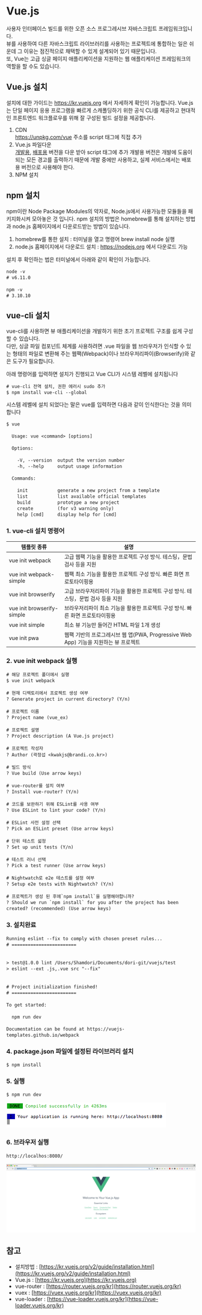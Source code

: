 # Vue.js
사용자 인터페이스 빌드를 위한 오픈 소스 프로그레시브 자바스크립트 프레임워크입니다.<br>
뷰를 사용하여 다른 자바스크립트 라이브러리를 사용하는 프로젝트에 통합하는 일은 쉬운데 그 이유는 점진적으로 채택할 수 있게 설계되어 있기 때문입니다. <br>
또, Vue는 고급 싱글 페이지 애플리케이션을 지원하는 웹 애플리케이션 프레임워크의 역할을 할 수도 있습니다.

## Vue.js 설치
설치에 대한 가이드는 https://kr.vuejs.org 에서 자세하게 확인이 가능합니다. 
Vue.js는 단일 페이지 응용 프로그램을 빠르게 스캐폴딩하기 위한 공식 CLI를 제공하고 현대적인 프론트엔드 워크플로우를 위해 잘 구성된 빌드 설정을 제공합니다.

1. CDN <br>
https://unpkg.com/vue 주소를 script 태그에 직접 추가 
2. Vue.js 파일다운 <br>
[개발용](https://kr.vuejs.org/js/vue.js), [배포용](https://kr.vuejs.org/js/vue.min.js) 버전을 다운 받아 script 태그에 추가
개발용 버전은 개발에 도움이 되는 모든 경고를 출력하기 때문에 개발 중에만 사용하고, 실제 서비스에서는 배포용 버전으로 사용해야 한다.
3. NPM 설치

## npm 설치
npm이란 Node Package Modules의 약자로, Node.js에서 사용가능한 모듈들을 패키지화시켜 모아놓은 것 입니다. 
npm 설치의 방법은 homebrew를 통해 설치하는 방법과 node.js 홈페이지에서 다운로드받는 방법이 있습니다.
1. homebrew를 통한 설치 : 터미널을 열고 명령어 brew install node 실행
2. node.js 홈페이지에서 다운로드 설치 : https://nodejs.org 에서 다운로드 가능

설치 후 확인하는 법은 터미널에서 아래와 같이 확인이 가능합니다.<br>
```
node -v
# v6.11.0

npm -v
# 3.10.10
```

## vue-cli 설치
vue-cli를 사용하면 뷰 애플리케이션을 개발하기 위한 초기 프로젝트 구조를 쉽게 구성할 수 있습니다. <br>
다만, 싱글 파일 컴포넌트 체계를 사용하려면 .vue 파일을 웹 브라우저가 인식할 수 있는 형태의 파일로 변환해 주는 웹팩(Webpack)이나 브라우저리파이(Browserify)와 같은 도구가 필요합니다. 

아래 명령어를 입력하면 설치가 진행되고 Vue CLI가 시스템 레벨에 설치됩니다
```
# vue-cli 전역 설치, 권한 에러시 sudo 추가
$ npm install vue-cli --global
```

시스템 레벨에 설치 되었다는 말은 vue를 입력하면 다음과 같이 인식한다는 것을 의미합니다

```
$ vue

  Usage: vue <command> [options]

  Options:

    -V, --version  output the version number
    -h, --help     output usage information

  Commands:

    init           generate a new project from a template
    list           list available official templates
    build          prototype a new project
    create         (for v3 warning only)
    help [cmd]     display help for [cmd]

```

### 1. vue-cli 설치 명령어
| 템플릿 종류                   | 설명 |
|----------------------------|-----|
| vue init webpack           | 고급 웹팩 기능을 활용한 프로젝트 구성 방식. 테스팅，문법 검사 등을 지원 |
| vue init webpack-simple    | 웹팩 최소 기능을 활용한 프로젝트 구성 방식. 빠른 화면 프로토타이핑용 |
| vue init browserify        | 고급 브라우저리파이 기능을 활용한 프로젝트 구성 방식. 테스팅，문법 검사 등을 지원 |
| vue init browserify-simple | 브라우저리파이 최소 기능을 활용한 프로젝트 구성 방식. 빠른 화면 프로토타이핑용 |
| vue init simple            | 최소 뷰 기능만 들어간 HTML 파일 1개 생성 |
| vue init pwa               | 웹팩 기반의 프로그레시브 웹 앱(PWA, Progressive Web App) 기능을 지원하는 뷰 프로젝트 |

### 2. vue init webpack 실행
```
# 해당 프로젝트 폴더에서 실행
$ vue init webpack

# 현재 디렉토리에서 프로젝트 생성 여부
? Generate project in current directory? (Y/n)

# 프로젝트 이름
? Project name (vue_ex)

# 프로젝트 설명
? Project description (A Vue.js project)

# 프로젝트 작성자
? Author (곽정섭 <kwakjs@brandi.co.kr>)

# 빌드 방식
? Vue build (Use arrow keys)

# vue-router를 설치 여부
? Install vue-router? (Y/n)

# 코드를 보완하기 위해 ESLint를 사용 여부
? Use ESLint to lint your code? (Y/n)

# ESLint 사전 설정 선택
? Pick an ESLint preset (Use arrow keys)

# 단위 테스트 섧정
? Set up unit tests (Y/n)

# 테스트 러너 선택
? Pick a test runner (Use arrow keys)

# Nightwatch로 e2e 테스트를 설정 여부
? Setup e2e tests with Nightwatch? (Y/n)

# 프로젝트가 생성 된 후에`npm install`을 실행해야합니까?
? Should we run `npm install` for you after the project has been created? (recommended) (Use arrow keys)
```

### 3. 설치완료
```
Running eslint --fix to comply with chosen preset rules...
# ========================


> test@1.0.0 lint /Users/Shamdori/Documents/dori-git/vuejs/test
> eslint --ext .js,.vue src "--fix"


# Project initialization finished!
# ========================

To get started:

  npm run dev
  
Documentation can be found at https://vuejs-templates.github.io/webpack
```

### 4. package.json 파일에 설정된 라이브러리 설치
```
$ npm install
```

### 5. 실행
```
$ npm run dev
```
![npm run dev 실행 후 명령프롬프트 창에 출력된 내용 캡쳐 (Your application is running here: http://localhost:8080)](./images/vue_npmrun.png)

### 6. 브라우저 실행
```
http://localhos:8080/
```
![브라우저 실행 후 캡쳐 화면)](./images/vue_localbrowser.png)



## 참고
- 설치방법 : [https://kr.vuejs.org/v2/guide/installation.html](https://kr.vuejs.org/v2/guide/installation.html)
- Vue.js : [https://kr.vuejs.org](https://kr.vuejs.org)
- vue-router : [https://router.vuejs.org/kr](https://router.vuejs.org/kr)
- vuex : [https://vuex.vuejs.org/kr](https://vuex.vuejs.org/kr)
- vue-loader : [https://vue-loader.vuejs.org/kr](https://vue-loader.vuejs.org/kr)